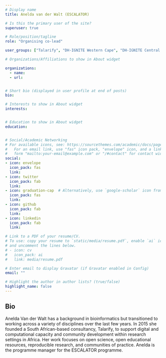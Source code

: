 ```yaml
---
# Display name
title: Anelda van der Walt (ESCALATOR)

# Is this the primary user of the site?
superuser: true

# Role/position/tagline
role: "Organising co-lead"

user_groups: ["Talarify", "DH-IGNITE Western Cape", "DH-IGNITE Central & Western Region", "Programme team"]

# Organizations/Affiliations to show in About widget

organizations:  
  - name: 
  - url: 


# Short bio (displayed in user profile at end of posts)
bio: 

# Interests to show in About widget
interests:


# Education to show in About widget
education:


# Social/Academic Networking
# For available icons, see: https://sourcethemes.com/academic/docs/page-builder/#icons
#   For an email link, use "fas" icon pack, "envelope" icon, and a link in the
#   form "mailto:your-email@example.com" or "/#contact" for contact widget.
social:
- icon: envelope
  icon_pack: fas
  link: 
- icon: twitter
  icon_pack: fab
  link: 
- icon: graduation-cap  # Alternatively, use `google-scholar` icon from `ai` icon pack
  icon_pack: fas
  link:
- icon: github
  icon_pack: fab
  link: 
- icon: linkedin
  icon_pack: fab
  link:

# Link to a PDF of your resume/CV.
# To use: copy your resume to `static/media/resume.pdf`, enable `ai` icons in `params.toml`, 
# and uncomment the lines below.
# - icon: cv
#   icon_pack: ai
#   link: media/resume.pdf

# Enter email to display Gravatar (if Gravatar enabled in Config)
email: ""

# Highlight the author in author lists? (true/false)
highlight_name: false
---
```


## Bio

Anelda Van der Walt has a background in bioinformatics but transitioned to working across a variety of disciplines over the last few years. In 2015 she founded a South African-based consultancy, Talarify, to support digital and computational capacity and community development within research settings in Africa. Her work focuses on open science, open educational resources, reproducible research, and communities of practice. Anelda is the programme manager for the ESCALATOR programme.
